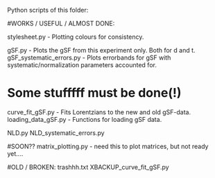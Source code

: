 

Python scripts of this folder:

#WORKS / USEFUL / ALMOST DONE:

stylesheet.py - Plotting colours for consistency.

gSF.py - Plots the gSF from this experiment only. Both for d and t.
gSF_systematic_errors.py - Plots errorbands for gSF with systematic/normalization parameters accounted for.

# Some stufffff must be done(!)
curve_fit_gSF.py - Fits Lorentzians to the new and old gSF-data.
loading_data_gSF.py - Functions for loading gSF data.

NLD.py
NLD_systematic_errors.py


#SOON??
matrix_plotting.py - need this to plot matrices, but not ready yet....





#OLD / BROKEN:
trashhh.txt
XBACKUP_curve_fit_gSF.py




